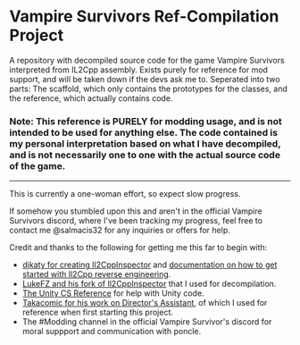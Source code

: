 # Vampire Survivors Ref-Compilation Project
A repository with decompiled source code for the game Vampire Survivors interpreted from IL2Cpp assembly. 
Exists purely for reference for mod support, and will be taken down if the devs ask me to.
Seperated into two parts: The scaffold, which only contains the prototypes for the classes, and the reference, which actually contains code.
### Note: This reference is PURELY for modding usage, and is not intended to be used for anything else. The code contained is my personal interpretation based on what I have decompiled, and is not necessarily one to one with the actual source code of the game.
---
This is currently a one-woman effort, so expect slow progress. 

If somehow you stumbled upon this and aren't in the official Vampire Survivors discord, where I've been tracking my progress, feel free to contact me @salmacis32 for any inquiries or offers for help.

Credit and thanks to the following for getting me this far to begin with:
- [djkaty for creating Il2CppInspector](https://github.com/djkaty/Il2CppInspector) and [documentation on how to get started with Il2Cpp reverse engineering](https://katyscode.wordpress.com/2020/06/24/il2cpp-part-1/).
- [LukeFZ and his fork of Il2CppInspector](https://github.com/LukeFZ/Il2CppInspectorRedux) that I used for decompilation.
- [The Unity CS Reference](https://github.com/Unity-Technologies/UnityCsReference) for help with Unity code.
- [Takacomic for his work on Director's Assistant](https://github.com/takacomic/DirectersAssistant/tree/master), of which I used for reference when first starting this project.
- The #Modding channel in the official Vampire Survivor's discord for moral suppport and communication with poncle.
